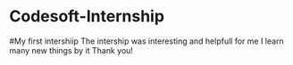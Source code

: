 # Codesoft-Internship
#My first intershiip
The intership was interesting and helpfull for me I learn many new things by it 
Thank you!
